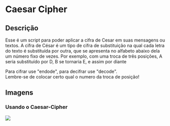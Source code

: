 # Caesar Cipher

## Descrição
Esse é um script para poder aplicar a cifra de Cesar em suas mensagens ou textos. A cifra de César é um tipo de cifra de substituição na qual cada letra do texto
é substituída por outra, que se apresenta no alfabeto abaixo dela um número fixo de vezes. Por exemplo, com uma troca de três posições, A seria substituído por D,
B se tornaria E, e assim por diante</br>

Para cifrar use "endode", para decifrar use "decode".</br>
Lembre-se de colocar certo qual o numero da troca de posição!</br>

## Imagens
### Usando o Caesar-Cipher
<td valign="top"><img src="./images/caesar-cipher.png">
